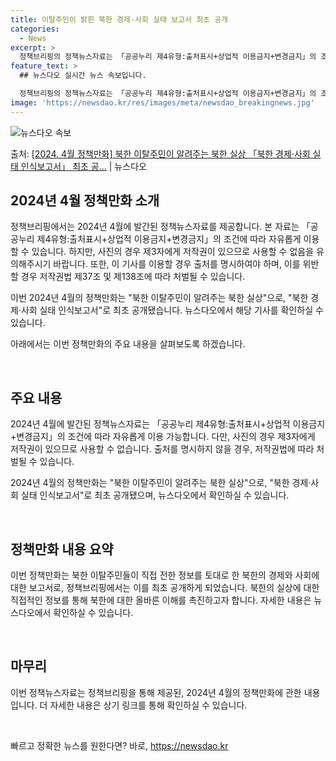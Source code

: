 ```yaml
---
title: 이탈주민이 밝힌 북한 경제·사회 실태 보고서 최초 공개
categories:
  - News
excerpt: >
  정책브리핑의 정책뉴스자료는 「공공누리 제4유형:출처표시+상업적 이용금지+변경금지」의 조건에 따라 자유롭게 이…
feature_text: >
  ## 뉴스다오 실시간 뉴스 속보입니다.

  정책브리핑의 정책뉴스자료는 「공공누리 제4유형:출처표시+상업적 이용금지+변경금지」의 조건에 따라 자유롭게 이…
image: 'https://newsdao.kr/res/images/meta/newsdao_breakingnews.jpg'
---
```


![뉴스다오 속보](https://newsdao.kr/res/images/meta/newsdao_breakingnews.jpg)

<p>출처: <a href="https://newsdao.kr/3483" rel="dofollow">[2024. 4월 정책만화] 북한 이탈주민이 알려주는 북한 실상 「북한 경제·사회 실태 인식보고서」 최초 공…</a> | 뉴스다오</p>

## 2024년 4월 정책만화 소개

정책브리핑에서는 2024년 4월에 발간된 정책뉴스자료를 제공합니다. 본 자료는 「공공누리 제4유형:출처표시+상업적 이용금지+변경금지」의 조건에 따라 자유롭게 이용할 수 있습니다. 하지만, 사진의 경우 제3자에게 저작권이 있으므로 사용할 수 없음을 유의해주시기 바랍니다. 또한, 이 기사를 이용할 경우 출처를 명시하여야 하며, 이를 위반할 경우 저작권법 제37조 및 제138조에 따라 처벌될 수 있습니다.

이번 2024년 4월의 정책만화는 "북한 이탈주민이 알려주는 북한 실상"으로, "북한 경제·사회 실태 인식보고서"로 최초 공개됐습니다. 뉴스다오에서 해당 기사를 확인하실 수 있습니다. 

아래에서는 이번 정책만화의 주요 내용을 살펴보도록 하겠습니다. 

<p data-ke-size="size16">&nbsp;</p>

<h2 data-ke-size="size26">주요 내용</h2>

<p data-ke-size="size16">2024년 4월에 발간된 정책뉴스자료는 「공공누리 제4유형:출처표시+상업적 이용금지+변경금지」의 조건에 따라 자유롭게 이용 가능합니다. 다만, 사진의 경우 제3자에게 저작권이 있으므로 사용할 수 없습니다. 출처를 명시하지 않을 경우, 저작권법에 따라 처벌될 수 있습니다.</p>

<p data-ke-size="size16">2024년 4월의 정책만화는 "북한 이탈주민이 알려주는 북한 실상"으로, "북한 경제·사회 실태 인식보고서"로 최초 공개됐으며, 뉴스다오에서 확인하실 수 있습니다.</p>

<p data-ke-size="size16">&nbsp;</p>

<h2 data-ke-size="size26">정책만화 내용 요약</h2>

<p data-ke-size="size16">이번 정책만화는 북한 이탈주민들이 직접 전한 정보를 토대로 한 북한의 경제와 사회에 대한 보고서로, 정책브리핑에서는 이를 최초 공개하게 되었습니다. 북한의 실상에 대한 직접적인 정보를 통해 북한에 대한 올바른 이해를 촉진하고자 합니다. 자세한 내용은 뉴스다오에서 확인하실 수 있습니다.</p>

<p data-ke-size="size16">&nbsp;</p>

<h2 data-ke-size="size26">마무리</h2>

<p data-ke-size="size16">이번 정책뉴스자료는 정책브리핑을 통해 제공된, 2024년 4월의 정책만화에 관한 내용입니다. 더 자세한 내용은 상기 링크를 통해 확인하실 수 있습니다.</p>

<p data-ke-size="size16">&nbsp;</p> 

빠르고 정확한 뉴스를 원한다면? 바로, <a href="https://newsdao.kr" rel="dofollow">https://newsdao.kr</a>


